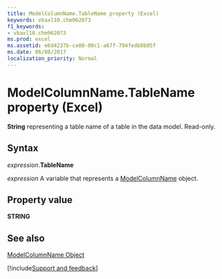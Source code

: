 ```yaml
---
title: ModelColumnName.TableName property (Excel)
keywords: vbaxl10.chm962073
f1_keywords:
- vbaxl10.chm962073
ms.prod: excel
ms.assetid: e6d4237b-ce80-00c1-a67f-794fedb8b05f
ms.date: 06/08/2017
localization_priority: Normal
---
```



# ModelColumnName.TableName property (Excel)

 **String** representing a table name of a table in the data model. Read-only.


## Syntax

_expression_.**TableName**

_expression_ A variable that represents a [ModelColumnName](Excel.modelcolumnname.md) object.


## Property value

 **STRING**


## See also



[ModelColumnName Object](Excel.modelcolumnname.md)

[!include[Support and feedback](~/includes/feedback-boilerplate.md)]